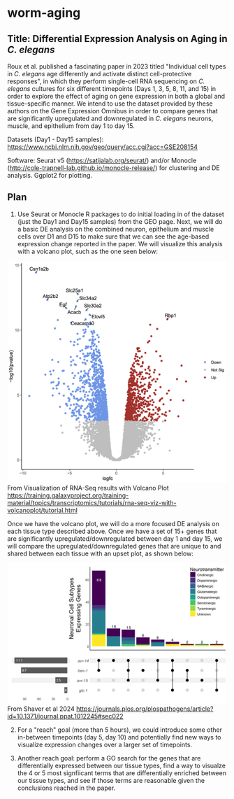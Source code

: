 # worm-aging



## Title: Differential Expression Analysis on Aging in *C. elegans* 

Roux et al. published a fascinating paper in 2023 titled "Individual cell types in *C. elegans* age differently and activate distinct cell-protective responses", in which they perform single-cell RNA sequencing on *C. elegans* cultures for six different timepoints (Days 1, 3, 5, 8, 11, and 15) in order to explore the effect of aging on gene expression in both a global and tissue-specific manner. We intend to use the dataset provided by these authors on the Gene Expression Omnibus in order to compare genes that are significantly upregulated and downregulated in *C. elegans* neurons, muscle, and epithelium from day 1 to day 15. 

Datasets (Day1 - Day15 samples): https://www.ncbi.nlm.nih.gov/geo/query/acc.cgi?acc=GSE208154

Software: Seurat v5 (https://satijalab.org/seurat/) and/or Monocle (http://cole-trapnell-lab.github.io/monocle-release/) for clustering and DE analysis. Ggplot2 for plotting. 

## Plan
1. Use Seurat or Monocle R packages to do initial loading in of the dataset (just the Day1 and Day15 samples) from the GEO page. Next, we will do a basic DE analysis on the combined neuron, epithelium and muscle cells over D1 and D15 to make sure that we can see the age-based expression change reported in the paper. We will visualize this analysis with a volcano plot, such as the one seen below: 

![volcano_plot](/images/volcano_plot_example.png) From Visualization of RNA-Seq results with Volcano Plot https://training.galaxyproject.org/training-material/topics/transcriptomics/tutorials/rna-seq-viz-with-volcanoplot/tutorial.html

Once we have the volcano plot, we will do a more focused DE analysis on each tissue type described above. Once we have a set of 15+ genes that are significantly upregulated/downregulated between day 1 and day 15, we will compare the upregulated/downregulated genes that are unique to and shared between each tissue with an upset plot, as shown below:

![upset_plot](images/upset_plot_example.png) From Shaver et al 2024 https://journals.plos.org/plospathogens/article?id=10.1371/journal.ppat.1012245#sec022

2. For a "reach" goal (more than 5 hours), we could introduce some other in-between timepoints (day 5, day 10) and potentially find new ways to visualize expression changes over a larger set of timepoints. 

3. Another reach goal: perform a GO search for the genes that are differentially expressed between our tissue types, find a way to visualze the 4 or 5 most signfiicant terms that are differentially enriched between our tissue types, and see if those terms are reasonable given the conclusions reached in the paper. 